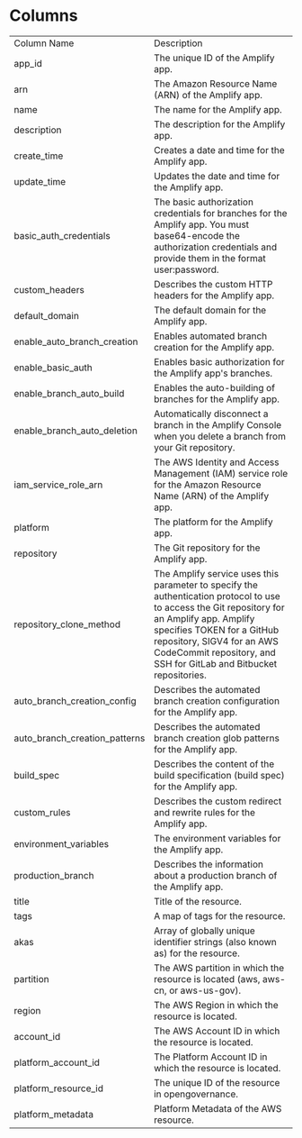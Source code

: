 # Columns  

<table>
	<tr><td>Column Name</td><td>Description</td></tr>
	<tr><td>app_id</td><td>The unique ID of the Amplify app.</td></tr>
	<tr><td>arn</td><td>The Amazon Resource Name (ARN) of the Amplify app.</td></tr>
	<tr><td>name</td><td>The name for the Amplify app.</td></tr>
	<tr><td>description</td><td>The description for the Amplify app.</td></tr>
	<tr><td>create_time</td><td>Creates a date and time for the Amplify app.</td></tr>
	<tr><td>update_time</td><td>Updates the date and time for the Amplify app.</td></tr>
	<tr><td>basic_auth_credentials</td><td>The basic authorization credentials for branches for the Amplify app. You must base64-encode the authorization credentials and provide them in the format user:password.</td></tr>
	<tr><td>custom_headers</td><td>Describes the custom HTTP headers for the Amplify app.</td></tr>
	<tr><td>default_domain</td><td>The default domain for the Amplify app.</td></tr>
	<tr><td>enable_auto_branch_creation</td><td>Enables automated branch creation for the Amplify app.</td></tr>
	<tr><td>enable_basic_auth</td><td>Enables basic authorization for the Amplify app&#39;s branches.</td></tr>
	<tr><td>enable_branch_auto_build</td><td>Enables the auto-building of branches for the Amplify app.</td></tr>
	<tr><td>enable_branch_auto_deletion</td><td>Automatically disconnect a branch in the Amplify Console when you delete a branch from your Git repository.</td></tr>
	<tr><td>iam_service_role_arn</td><td>The AWS Identity and Access Management (IAM) service role for the Amazon Resource Name (ARN) of the Amplify app.</td></tr>
	<tr><td>platform</td><td>The platform for the Amplify app.</td></tr>
	<tr><td>repository</td><td>The Git repository for the Amplify app.</td></tr>
	<tr><td>repository_clone_method</td><td>The Amplify service uses this parameter to specify the authentication protocol to use to access the Git repository for an Amplify app. Amplify specifies TOKEN for a GitHub repository, SIGV4 for an AWS CodeCommit repository, and SSH for GitLab and Bitbucket repositories.</td></tr>
	<tr><td>auto_branch_creation_config</td><td>Describes the automated branch creation configuration for the Amplify app.</td></tr>
	<tr><td>auto_branch_creation_patterns</td><td>Describes the automated branch creation glob patterns for the Amplify app.</td></tr>
	<tr><td>build_spec</td><td>Describes the content of the build specification (build spec) for the Amplify app.</td></tr>
	<tr><td>custom_rules</td><td>Describes the custom redirect and rewrite rules for the Amplify app.</td></tr>
	<tr><td>environment_variables</td><td>The environment variables for the Amplify app.</td></tr>
	<tr><td>production_branch</td><td>Describes the information about a production branch of the Amplify app.</td></tr>
	<tr><td>title</td><td>Title of the resource.</td></tr>
	<tr><td>tags</td><td>A map of tags for the resource.</td></tr>
	<tr><td>akas</td><td>Array of globally unique identifier strings (also known as) for the resource.</td></tr>
	<tr><td>partition</td><td>The AWS partition in which the resource is located (aws, aws-cn, or aws-us-gov).</td></tr>
	<tr><td>region</td><td>The AWS Region in which the resource is located.</td></tr>
	<tr><td>account_id</td><td>The AWS Account ID in which the resource is located.</td></tr>
	<tr><td>platform_account_id</td><td>The Platform Account ID in which the resource is located.</td></tr>
	<tr><td>platform_resource_id</td><td>The unique ID of the resource in opengovernance.</td></tr>
	<tr><td>platform_metadata</td><td>Platform Metadata of the AWS resource.</td></tr>
</table>